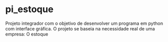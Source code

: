 # pi_estoque
Projeto integrador com o objetivo de desenvolver um programa em python com interface gráfica. O projeto se baseia na necessidade real de uma empresa: O estoque
